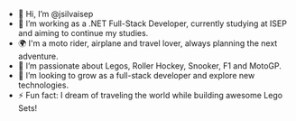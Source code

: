 - 👋 Hi, I’m @jsilvaisep
- 👀 I’m working as a .NET Full-Stack Developer, currently studying at ISEP and aiming to continue my studies.
- 🌍 I'm a moto rider, airplane and travel lover, always planning the next adventure.
- 🌱 I’m passionate about Legos, Roller Hockey, Snooker, F1 and MotoGP.
- 💼 I’m looking to grow as a full-stack developer and explore new technologies.
- ⚡ Fun fact: I dream of traveling the world while building awesome Lego Sets!
